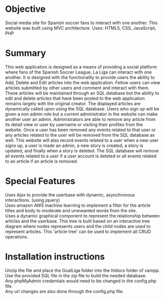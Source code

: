 # Objective
Social media site for Spanish soccer fans to interact with one another. 
This website was built using MVC architecture. Uses: HTML5, CSS, JavaScript, PHP

# Summary
This web application is designed as a means of providing a social platform where
fans of the Spanish Soccer League, La Liga can interact with one another. It is
designed with the functionality to provide users the ability to Add, Delete and Edit
articles into the web application. Fellow users can view articles submitted by
other users and comment and interact with them. These articles will be
maintained through an SQL database but the ability to edit and delete articles
that have been posted to the web application remains largely with the original
creator. The displayed articles are dynamically called upon using the SQL
database. Users who sign up will be given a non admin role but a current
administrator in the website can make another user an admin. Administrators are
able to remove any article from its detail view or user by username or visiting
their profiles from the website. Once a user has been removed any events related
to that user or any articles related to the user will be removed from the SQL
database as well. This website will also record events related to a user when a
new user signs up, a user is made an admin, a new story is created, a story is
updated, and finally when a story is deleted. The SQL database will remove all
events related to a user if a user account is deleted or all events related to an
article if an article is removed.

# Special Features
Uses Ajax to provide the userbase with dynamic, asynchronous interactions. (using jquery)
<br/>
Uses amazon AWS machine learning to implement a filter for the article titles and body to 
moderate and unwwanted words from the site. </br>
Uses a dynamic graphical component to represent the relationship between articles and the userbase. 
This tree is built based on an interactive tree diagram where nodes represents users and the child nodes
are used to represent articles.
This 'article tree' can be used to implement all CRUD operations. </br>

# Installation instructions
Unzip the file and place the GoalLiga folder into the htdocs folder of xampp.</br>
Use the provided SQL file in the zip file to build the needed database.</br>
Any phpMyAdmin credentials would need to be changed in the config.php file.</br>
Any url changes are also done through the config.php file.</br>
